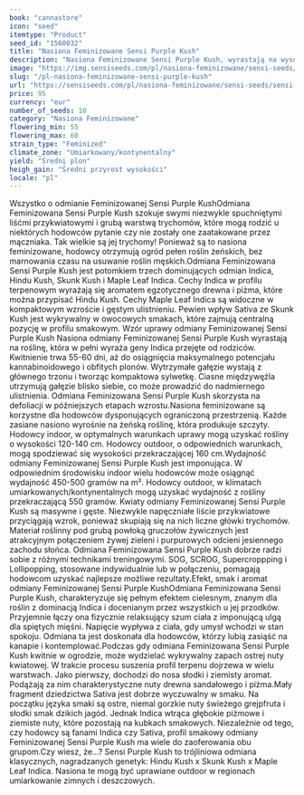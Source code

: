 ```yaml
---
book: "cannastore"
icon: "seed"
itemtype: "Product"
seed_id: "1560032"
title: "Nasiona Feminizowane Sensi Purple Kush"
description: "Nasiona Feminizowane Sensi Purple Kush, wyrastają na wysoko wydajne rośliny z morfologią Indica. Dominuje w nich pełen efekt cielesny i nuty piżma."
image: "https://img.sensiseeds.com/pl/nasiona-feminizowane/sensi-seeds/sensi-purple-kush-feminizowane-image.png"
slug: "/pl-nasiona-feminizowane-sensi-purple-kush"
url: "https://sensiseeds.com/pl/nasiona-feminizowane/sensi-seeds/sensi-purple-kush-feminizowane?a_aid=cannastore"
price: 95
currency: "eur"
number_of_seeds: 10
category: "Nasiona Feminizowane"
flowering_min: 55
flowering_max: 60
strain_type: "Feminized"
climate_zone: "Umiarkowany/kontynentalny"
yield: "Średni plon"
heigh_gain: "Średni przyrost wysokości"
locale: "pl"
---
```

Wszystko o odmianie Feminizowanej Sensi Purple KushOdmiana Feminizowana Sensi Purple Kush szokuje swymi niezwykle spuchniętymi liśćmi przykwiatowymi i grubą warstwą trychomów, które mogą rodzić u niektórych hodowców pytanie czy nie zostały one zaatakowane przez mączniaka. Tak wielkie są jej trychomy! Ponieważ są to nasiona feminizowane, hodowcy otrzymują ogród pełen roślin żeńskich, bez marnowania czasu na usuwanie roślin męskich.Odmiana Feminizowana Sensi Purple Kush jest potomkiem trzech dominujących odmian Indica, Hindu Kush, Skunk Kush i Maple Leaf Indica. Cechy Indica w profilu terpenowym wyrażają się aromatem egzotycznego drewna i piżma, które można przypisać Hindu Kush. Cechy Maple Leaf Indica są widoczne w kompaktowym wzroście i gęstym ulistnieniu. Pewien wpływ Sativa ze Skunk Kush jest wykrywalny w owocowych smakach, które zajmują centralną pozycję w profilu smakowym. Wzór uprawy odmiany Feminizowanej Sensi Purple Kush Nasiona odmiany Feminizowanej Sensi Purple Kush wyrastają na roślinę, która w pełni wyraża geny Indica przejęte od rodziców. Kwitnienie trwa 55-60 dni, aż do osiągnięcia maksymalnego potencjału kannabinoidowego i obfitych plonów. Wytrzymałe gałęzie wystają z głównego trzonu i tworząc kompaktowa sylwetkę. Ciasne międzywęźla utrzymują gałęzie blisko siebie, co może prowadzić do nadmiernego ulistnienia. Odmiana Feminizowana Sensi Purple Kush skorzysta na defoliacji w późniejszych etapach wzrostu.Nasiona feminizowane są korzystne dla hodowców dysponujących ograniczoną przestrzenią. Każde zasiane nasiono wyrośnie na żeńską roślinę, która produkuje szczyty. Hodowcy indoor, w optymalnych warunkach uprawy mogą uzyskać rośliny o wysokości 120-140 cm. Hodowcy outdoor, o odpowiednich warunkach, mogą spodziewać się wysokości przekraczającej 160 cm.Wydajność odmiany Feminizowanej Sensi Purple Kush jest imponująca. W odpowiednim środowisku indoor wielu hodowców może osiągnąć wydajność 450-500 gramów na m². Hodowcy outdoor, w klimatach umiarkowanych/kontynentalnych mogą uzyskać wydajność z rośliny przekraczającą 550 gramów. Kwiaty odmiany Feminizowanej Sensi Purple Kush są masywne i gęste. Niezwykle napęczniałe liście przykwiatowe przyciągają wzrok, ponieważ skupiają się na nich liczne główki trychomów. Materiał roślinny pod grubą powłoką gruczołów żywicznych jest atrakcyjnym połączeniem żywej zieleni i purpurowych odcieni jesiennego zachodu słońca. Odmiana Feminizowana Sensi Purple Kush dobrze radzi sobie z różnymi technikami treningowymi. SOG, SCROG, Supercroppping i Lollipopping, stosowane indywidualnie lub w połączeniu, pomagają hodowcom uzyskać najlepsze możliwe rezultaty.Efekt, smak i aromat odmiany Feminizowanej Sensi Purple KushOdmiana Feminizowana Sensi Purple Kush, charakteryzuje się pełnym efektem cielesnym, znanym dla roślin z dominacją Indica i docenianym przez wszystkich u jej przodków. Przyjemnie łączy ona fizycznie relaksujący szum ciała z imponującą ulgą dla spiętych mięśni. Napięcie wypływa z ciała, gdy umysł wchodzi w stan spokoju. Odmiana ta jest doskonała dla hodowców, którzy lubią zasiąść na kanapie i kontemplować.Podczas gdy odmiana Feminizowana Sensi Purple Kush kwitnie w ogrodzie, może wydzielać wykrywalny zapach ostrej nuty kwiatowej. W trakcie procesu suszenia profil terpenu dojrzewa w wielu warstwach. Jako pierwszy, dochodzi do nosa słodki i ziemisty aromat. Podążają za nim charakterystyczne nuty drewna sandałowego i piżma.Mały fragment dziedzictwa Sativa jest dobrze wyczuwalny w smaku. Na początku języka smaki są ostre, niemal gorzkie nuty świeżego grejpfruta i słodki smak dzikich jagód. Jednak Indica wtrąca głębokie piżmowe i ziemiste nuty, które pozostają na kubkach smakowych. Niezależnie od tego, czy hodowcy są fanami Indica czy Sativa, profil smakowy odmiany Feminizowanej Sensi Purple Kush ma wiele do zaoferowania obu grupom.Czy wiesz, że…? Sensi Purple Kush to trójliniowa odmiana klasycznych, nagradzanych genetyk: Hindu Kush x Skunk Kush x Maple Leaf Indica. Nasiona te mogą być uprawiane outdoor w regionach umiarkowanie zimnych i deszczowych.
